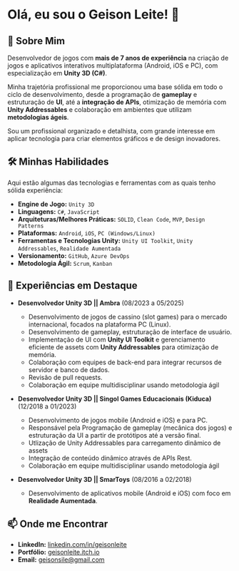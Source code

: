 

# Olá, eu sou o Geison Leite! 👋

## 🚀 Sobre Mim
Desenvolvedor de jogos com **mais de 7 anos de experiência** na criação de jogos e aplicativos interativos multiplataforma (Android, iOS e PC), com especialização em **Unity 3D (C#)**.

Minha trajetória profissional me proporcionou uma base sólida em todo o ciclo de desenvolvimento, desde a programação de **gameplay** e estruturação de **UI**, até a **integração de APIs**, otimização de memória com **Unity Addressables** e colaboração em ambientes que utilizam **metodologias ágeis**.

Sou um profissional organizado e detalhista, com grande interesse em aplicar tecnologia para criar elementos gráficos e de design inovadores.

## 🛠️ Minhas Habilidades

Aqui estão algumas das tecnologias e ferramentas com as quais tenho sólida experiência:

* **Engine de Jogo:** `Unity 3D`
* **Linguagens:** `C#`, `JavaScript`
* **Arquiteturas/Melhores Práticas:** `SOLID`, `Clean Code`, `MVP`, `Design Patterns`
* **Plataformas:** `Android`, `iOS`, `PC (Windows/Linux)`
* **Ferramentas e Tecnologias Unity:** `Unity UI Toolkit`, `Unity Addressables`, `Realidade Aumentada`
* **Versionamento:** `GitHub`, `Azure DevOps`
* **Metodologia Ágil:** `Scrum`, `Kanban` 

## 💼 Experiências em Destaque

* **Desenvolvedor Unity 3D || Ambra** (08/2023 a 05/2025)
    * Desenvolvimento de jogos de cassino (slot games) para o mercado internacional, focados na plataforma PC (Linux).
    * Desenvolvimento de gameplay, estruturação de interface de usuário.
    * Implementação de UI com **Unity UI Toolkit** e gerenciamento eficiente de assets com **Unity Addressables** para otimização de memória.
    * Colaboração com equipes de back-end para integrar recursos de servidor e banco de dados.
    * Revisão de pull requests.
    * Colaboração em equipe multidisciplinar usando metodologia ágil 

* **Desenvolvedor Unity 3D || Singol Games Educacionais (Kiduca)** (12/2018 a 01/2023)
    * Desenvolvimento de jogos mobile (Android e iOS) e para PC.
    * Responsável pela Programação de gameplay (mecânica dos jogos) e estruturação da UI a partir de protótipos até a versão final.
    * Utlização de Unity Addressables para carregamento dinâmico de assets
    * Integração de conteúdo dinâmico através de APIs Rest.
    * Colaboração em equipe multidisciplinar usando metodologia ágil 

* **Desenvolvedor Unity 3D || SmarToys** (08/2016 a 02/2018)
    * Desenvolvimento de aplicativos mobile (Android e iOS) com foco em **Realidade Aumentada**.

## 📫 Onde me Encontrar
* **LinkedIn:** [linkedin.com/in/geisonleite](https://linkedin.com/in/geisonleite)
* **Portfólio:** [geisonleite.itch.io](https://geisonleite.itch.io)
* **Email:** [geisonsile@gmail.com](mailto:geisonsile@gmail.com)

